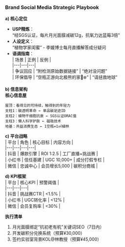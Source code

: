 ### Brand Social Media Strategic Playbook  

**a) 核心定位**  
- **USP精炼**：  
  “经SGS认证，每片月光面膜减碳12g，抗氧力达蓝莓3倍”  
- **人设定义**：  
  “植物学家闺蜜” - 李媛博士每月直播解答成分疑问  
- **语调指南**：  
  | 场景 | 正例 | 反例 |  
  |---|---|---|  
  | 争议回应 | “附检测原始数据链接” | “绝对没问题”  
  | 环保倡导 | “空瓶正游向北极熊的家🐻❄️” | “请拯救地球”  

**b) 信息架构**  
**核心信息屋**  
``` 
屋顶：看得见的可持续，触得到的年轻力  
支柱1：碳透明革命 ← 单品碳足迹ID  
支柱2：植物干细胞抗衰 ← SGS认证ORAC值  
支柱3：懒人科学护肤 ← 磁吸技术  
地基：共益消费生态 ← 1空瓶=1㎡植林  
```

**c) 平台战略**  
| 平台 | 角色 | 核心目标 | 内容方向 |  
|---|---|---|---|  
| 抖音 | 爆款引擎 | ROI 1:2.5 | 工厂直播+挑战赛 |  
| 小红书 | 信任基建 | UGC 10,000+ | 成分打假专栏 |  
| 微信 | 忠诚中心 | 会员增长5,000 | 碳积分商城 |  

**d) KPI框架**  
| 平台 | 核心KPI | 预警阈值 |  
|---|---|---|  
| 抖音 | 挑战赛CTR | <1.5% |  
| 小红书 | UGC转化率 | <12% |  
| 微信 | 会员复购率 | <30% |  

**执行清单**  
1. 月光面膜绑定“抗初老有机”关键词SEO（7日内）  
2. 开发碳积分兑换系统（预算¥30,000）  
3. 签约实验室背景KOL@林教授（预算¥45,000）